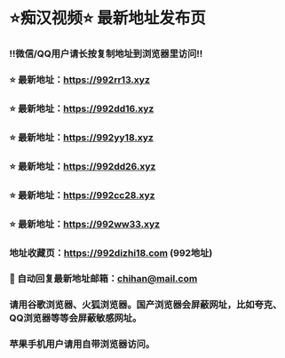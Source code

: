 # ⭐️痴汉视频⭐️ 最新地址发布页

### ‼️微信/QQ用户请长按复制地址到浏览器里访问‼️

### ⭐️ 最新地址：https://992rr13.xyz

### ⭐️ 最新地址：https://992dd16.xyz

### ⭐️ 最新地址：https://992yy18.xyz

### ⭐️ 最新地址：https://992dd26.xyz

### ⭐️ 最新地址：https://992cc28.xyz

### ⭐️ 最新地址：https://992ww33.xyz



### 地址收藏页：https://992dizhi18.com (992地址)
### 📧 自动回复最新地址邮箱：chihan@mail.com
### 请用谷歌浏览器、火狐浏览器。国产浏览器会屏蔽网址，比如夸克、QQ浏览器等等会屏蔽敏感网址。
### 苹果手机用户请用自带浏览器访问。

